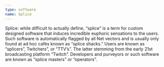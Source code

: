 ```yaml
---
type: software
name: Splice
---
```

Splice: while difficult to actually define, “splice” is a term for custom designed software that induces incredible euphoric sensations to the users. Such software is automatically flagged by all Net vectors and is usually only found at ad hoc cafés known as “splice shacks.”  Users are known as “splicers”, Twitchers”, or “TTV’s”. The latter stemming from the  early 21st broadcasting platform “Twitch”.   Developers and purveyors or such software are known as “splice masters” or “operators”.